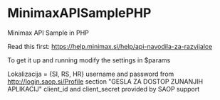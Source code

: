 # MinimaxAPISamplePHP

Minimax API Sample in PHP

Read this first: https://help.minimax.si/help/api-navodila-za-razvijalce

To get it up and running modify the settings in $params

Lokalizacija = {SI, RS, HR}
username and password from http://login.saop.si/Profile section "GESLA ZA DOSTOP ZUNANJIH APLIKACIJ"
client_id and client_secret provided by SAOP support
